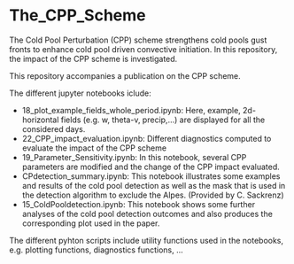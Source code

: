 # The_CPP_Scheme
The Cold Pool Perturbation (CPP) scheme strengthens cold pools gust fronts to enhance cold pool driven convective initiation. In this repository, the impact of the CPP scheme is investigated. 
 
This repository accompanies a publication on the CPP scheme. 


The different jupyter notebooks iclude: 
- 18_plot_example_fields_whole_period.ipynb: Here, example, 2d-horizontal fields (e.g. w, theta-v, precip,...) are displayed for all the considered days. 
- 22_CPP_impact_evaluation.ipynb: Different diagnostics computed to evaluate the impact of the CPP scheme 
- 19_Parameter_Sensitivity.ipynb: In this notebook, several CPP parameters are modified and the change of the CPP impact evaluated. 
- CPdetection_summary.ipynb: This notebook illustrates some examples and results of the cold pool detection as well as the mask that is used in the detection algorithm to exclude the Alpes.  (Provided by C. Sackrenz)
- 15_ColdPooldetection.ipynb: This notebook shows some further analyses of the cold pool detection outcomes and also produces the corresponding plot used in the paper. 


The different pyhton scripts include utility functions used in the notebooks, e.g. plotting functions, diagnostics functions, ...
